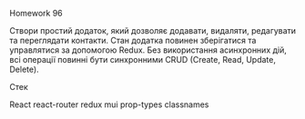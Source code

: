 Homework 96

Створи простий додаток, який дозволяє додавати, видаляти, редагувати та переглядати контакти. Стан додатка повинен зберігатися та управлятися за допомогою Redux. Без використання асинхронних дій, всі операції повинні бути синхронними CRUD (Create, Read, Update, Delete).

Стек

React
react-router
redux
mui
prop-types
classnames
